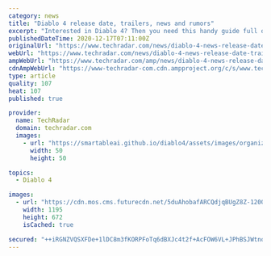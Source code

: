 ```yaml
---
category: news
title: "Diablo 4 release date, trailers, news and rumors"
excerpt: "Interested in Diablo 4? Then you need this handy guide full of everything there is to know about the upcoming game from Blizzard – including what to expect and the Diablo 4 release date.- It’s been ..."
publishedDateTime: 2020-12-17T07:11:00Z
originalUrl: "https://www.techradar.com/news/diablo-4-news-release-date-trailers-rumors"
webUrl: "https://www.techradar.com/news/diablo-4-news-release-date-trailers-rumors"
ampWebUrl: "https://www.techradar.com/amp/news/diablo-4-news-release-date-trailers-rumors"
cdnAmpWebUrl: "https://www-techradar-com.cdn.ampproject.org/c/s/www.techradar.com/amp/news/diablo-4-news-release-date-trailers-rumors"
type: article
quality: 107
heat: 107
published: true

provider:
  name: TechRadar
  domain: techradar.com
  images:
    - url: "https://smartableai.github.io/diablo4/assets/images/organizations/techradar.com-50x50.jpg"
      width: 50
      height: 50

topics:
  - Diablo 4

images:
  - url: "https://cdn.mos.cms.futurecdn.net/5duAhobafARCQdjqBUgZ8Z-1200-80.jpg"
    width: 1195
    height: 672
    isCached: true

secured: "++iRGNZVQSXFDe+1lDC8m3fKORPFoTq6dBXJc4t2f+AcFOW6VL+JPhBSJWtnqeluMfjoRyigx6FU4ITmJVaAaXb8DAj6BpaCbKS7X9bpNHP8xH0eGmXZe19WEcKoNE23AqyqwLEy6FrwoQjXBXCfaEw4Grv++0wxTmnIOpLzWHuPgdLALhwBgDp0DI3v0Br5EVyII0MXyceNXmShOfmayyBcKdFOZHkf7tSwoNsrk/HNz0mkm7oCwzaI5RTmeYhoGTRYYLoIKaSqIQ6Y2dS9aqyugA2TEGYOxQ9TI39xlr/uHoRlIOOFoxvd5ycuCG6/pMsXI7pFq+v2OHjWRhoUIIMvxeI1EgiVzjp4tW8/zvo=;CQ/+u6k7U5N3+ByiOSbN5A=="
---
```


